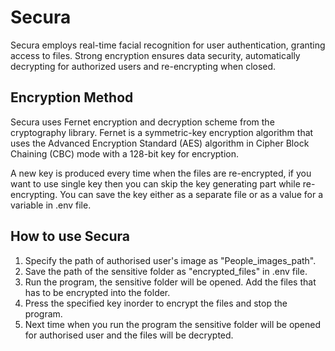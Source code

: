 # Secura

Secura employs real-time facial recognition for user authentication, granting access to files. Strong encryption ensures data security, automatically decrypting for authorized users and re-encrypting when closed.

## Encryption Method
 Secura uses Fernet encryption and decryption scheme from the cryptography library. Fernet is a symmetric-key encryption algorithm that uses the Advanced Encryption Standard (AES) algorithm in Cipher Block Chaining (CBC) mode with a 128-bit key for encryption.

 A new key is produced every time when the files are re-encrypted, if you want to use single key then you can skip the key generating part while re-encrypting.
You can save the key either as a separate file or as a value for a variable in .env file.


## How to use Secura
1. Specify the path of authorised user's image as "People_images_path".
2. Save the path of the sensitive folder as "encrypted_files" in .env file.
3. Run the program, the sensitive folder will be opened. Add the files that has to be encrypted into the folder.
4. Press the specified key inorder to encrypt the files and stop the program.
5. Next time when you run the program the sensitive folder will be opened for authorised user and the files will be decrypted.
